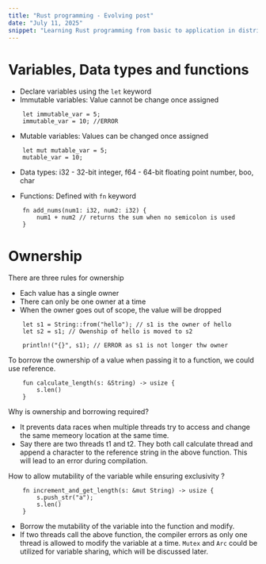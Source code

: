 ```yaml
---
title: "Rust programming - Evolving post"
date: "July 11, 2025"
snippet: "Learning Rust programming from basic to application in distributed systems"
---
```

# Variables, Data types and functions
- Declare variables using the `let` keyword
- Immutable variables: Value cannot be change once assigned
```
    let immutable_var = 5;
    immutable_var = 10; //ERROR
```
- Mutable variables: Values can be changed once assigned
```
    let mut mutable_var = 5;
    mutable_var = 10;
```

- Data types: i32 - 32-bit integer, f64 - 64-bit floating point number, boo, char

- Functions: Defined with `fn` keyword
```
    fn add_nums(num1: i32, num2: i32) {
        num1 + num2 // returns the sum when no semicolon is used
    }
```

# Ownership

There are three rules for ownership
- Each value has a single owner
- There can only be one owner at a time
- When the owner goes out of scope, the value will be dropped

```
    let s1 = String::from("hello"); // s1 is the owner of hello
    let s2 = s1; // Owenship of hello is moved to s2

    println!("{}", s1); // ERROR as s1 is not longer thw owner
```

To borrow the ownership of a value when passing it to a function, we could use reference.

```
    fun calculate_length(s: &String) -> usize {
        s.len()
    }
```
Why is ownership and borrowing required?
* It prevents data races when multiple threads try to access and change the same memeory location at the same time.
* Say there are two threads t1 and t2. They both call calculate thread and append a character to the reference string in the above function. This will lead to an error during compilation.

How to allow mutability of the variable while ensuring exclusivity ?
```
    fn increment_and_get_length(s: &mut String) -> usize {
        s.push_str("a");
        s.len()
    }
```
- Borrow the mutability of the variable into the function and modify.
- If two threads call the above function, the compiler errors as only one thread is allowed to modify the variable at a time. `Mutex` and `Arc` could be utilized for variable sharing, which will be discussed later.
